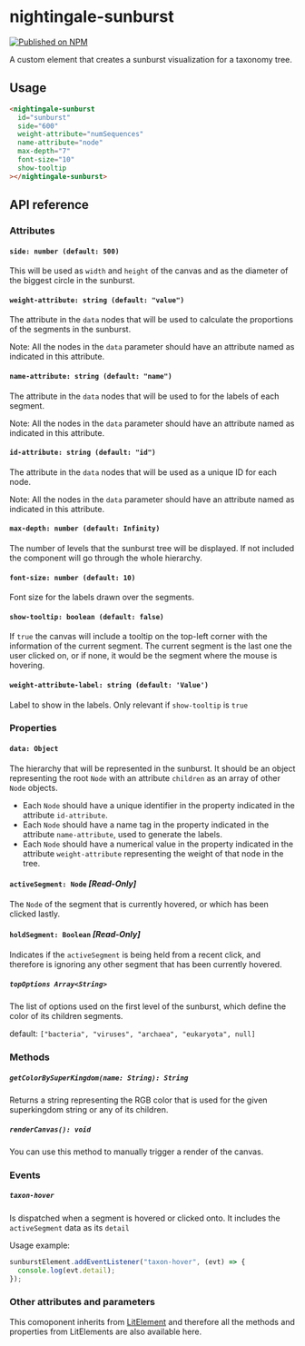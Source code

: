 # nightingale-sunburst

[![Published on NPM](https://img.shields.io/npm/v/@nightingale-elements/nightingale-sunburst.svg)](https://www.npmjs.com/package/@nightingale-elements/nightingale-sunburst)

A custom element that creates a sunburst visualization for a taxonomy tree.

## Usage

```html
<nightingale-sunburst
  id="sunburst"
  side="600"
  weight-attribute="numSequences"
  name-attribute="node"
  max-depth="7"
  font-size="10"
  show-tooltip
></nightingale-sunburst>
```

## API reference

### Attributes

#### `side: number (default: 500)`

This will be used as `width` and `height` of the canvas and as the diameter of the biggest circle in the sunburst.

#### `weight-attribute: string (default: "value")`

The attribute in the `data` nodes that will be used to calculate the proportions of the segments in the sunburst.

Note: All the nodes in the `data` parameter should have an attribute named as indicated in this attribute.

#### `name-attribute: string (default: "name")`

The attribute in the `data` nodes that will be used to for the labels of each segment.

Note: All the nodes in the `data` parameter should have an attribute named as indicated in this attribute.

#### `id-attribute: string (default: "id")`

The attribute in the `data` nodes that will be used as a unique ID for each node.

Note: All the nodes in the `data` parameter should have an attribute named as indicated in this attribute.

#### `max-depth: number (default: Infinity)`

The number of levels that the sunburst tree will be displayed.
If not included the component will go through the whole hierarchy.

#### `font-size: number (default: 10)`

Font size for the labels drawn over the segments.

#### `show-tooltip: boolean (default: false)`

If `true` the canvas will include a tooltip on the top-left corner with the information of the current segment. The current segment is the last one the user clicked on, or if none, it would be the segment where the mouse is hovering.

#### `weight-attribute-label: string (default: 'Value')`

Label to show in the labels. Only relevant if `show-tooltip` is `true`

### Properties

#### `data: Object`

The hierarchy that will be represented in the sunburst. It should be an object representing the root `Node` with an attribute `children` as an array of other `Node` objects.

- Each `Node` should have a unique identifier in the property indicated in the attribute `id-attribute`.
- Each `Node` should have a name tag in the property indicated in the attribute `name-attribute`, used to generate the labels.
- Each `Node` should have a numerical value in the property indicated in the attribute `weight-attribute` representing the weight of that node in the tree.

#### `activeSegment: Node` **_[Read-Only]_**

The `Node` of the segment that is currently hovered, or which has been clicked lastly.

#### `holdSegment: Boolean` **_[Read-Only]_**

Indicates if the `activeSegment` is being held from a recent click, and therefore is ignoring any other segment that has been currently hovered.

##### `topOptions Array<String>`

The list of options used on the first level of the sunburst, which define the color of its children segments.

default: `["bacteria", "viruses", "archaea", "eukaryota", null]`

### Methods

##### `getColorBySuperKingdom(name: String): String`

Returns a string representing the RGB color that is used for the given superkingdom string or any of its children.

##### `renderCanvas(): void`

You can use this method to manually trigger a render of the canvas.

### Events

##### `taxon-hover`

Is dispatched when a segment is hovered or clicked onto. It includes the `activeSegment` data as its `detail`

Usage example:

```js
sunburstElement.addEventListener("taxon-hover", (evt) => {
  console.log(evt.detail);
});
```

### Other attributes and parameters

This comoponent inherits from [LitElement](https://lit.dev/docs/api/LitElement/) and therefore all the methods and properties from LitElements are also available here.
